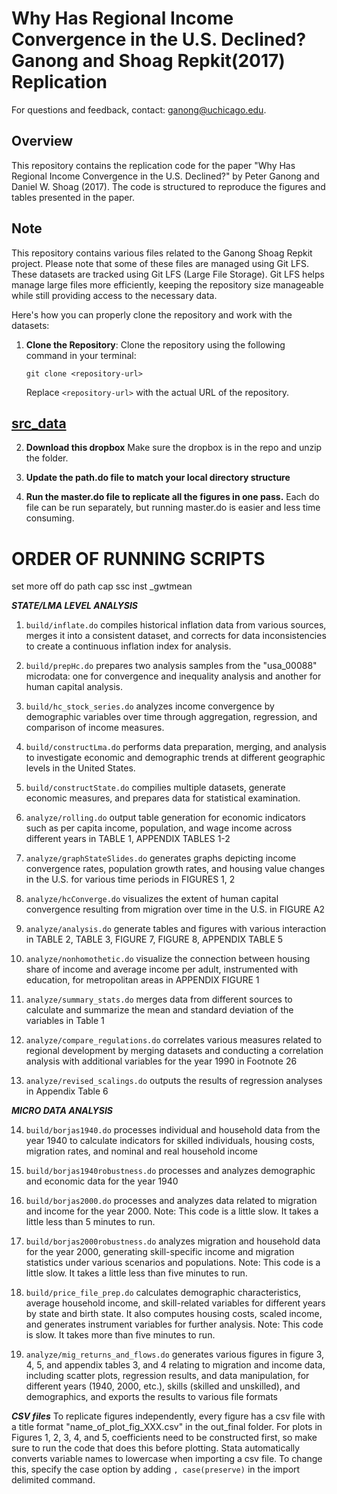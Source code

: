 # Why Has Regional Income Convergence in the U.S. Declined? Ganong and Shoag Repkit(2017) Replication

For questions and feedback, contact: ganong@uchicago.edu.

## Overview

This repository contains the replication code for the paper "Why Has Regional Income Convergence in the U.S. Declined?" by Peter Ganong and Daniel W. Shoag (2017). The code is structured to reproduce the figures and tables presented in the paper.

## Note
This repository contains various files related to the Ganong Shoag Repkit project. Please note that some of these files are managed using Git LFS. These datasets are tracked using Git LFS (Large File Storage). Git LFS helps manage large files more efficiently, keeping the repository size manageable while still providing access to the necessary data.
 
Here's how you can properly clone the repository and work with the datasets:

1. **Clone the Repository**:
   Clone the repository using the following command in your terminal:

   ```
   git clone <repository-url>
   ```

   Replace `<repository-url>` with the actual URL of the repository.


## [src_data](https://www.dropbox.com/sh/021z1nvxym2fmv1/AAA2Xz7UGdZ8CBEpihnbIyJPa?dl=0)
2. **Download this dropbox** 
Make sure the dropbox is in the repo and unzip the folder.

3. **Update the path.do file to match your local directory structure**

4. **Run the master.do file to replicate all the figures in one pass.**
Each do file can be run separately, but running master.do is easier and less time consuming.


# ORDER OF RUNNING SCRIPTS

set more off
do path
cap ssc inst _gwtmean

***STATE/LMA LEVEL ANALYSIS***

1. `build/inflate.do` compiles historical inflation data from various sources, merges it into a consistent dataset, and corrects for data inconsistencies to create a continuous inflation index for analysis.

2. `build/prepHc.do` prepares two analysis samples from the "usa_00088" microdata: one for convergence and inequality analysis and another for human capital analysis.

3. `build/hc_stock_series.do` analyzes income convergence by demographic variables over time through aggregation, regression, and comparison of income measures.

4. `build/constructLma.do` performs data preparation, merging, and analysis to investigate economic and demographic trends at different geographic levels in the United States.

5. `build/constructState.do` compilies multiple datasets, generate economic measures, and prepares data for statistical examination.

6. `analyze/rolling.do` output table generation for economic indicators such as per capita income, population, and wage income across different years in TABLE 1, APPENDIX TABLES 1-2

7. `analyze/graphStateSlides.do` generates graphs depicting income convergence rates, population growth rates, and housing value changes in the U.S. for various time periods in FIGURES 1, 2

8. `analyze/hcConverge.do` visualizes the extent of human capital convergence resulting from migration over time in the U.S. in FIGURE A2

9. `analyze/analysis.do` generate tables and figures with various interaction in TABLE 2, TABLE 3, FIGURE 7, FIGURE 8, APPENDIX TABLE 5

10. `analyze/nonhomothetic.do` visualize the connection between housing share of income and average income per adult, instrumented with education, for metropolitan areas in APPENDIX FIGURE 1 

11. `analyze/summary_stats.do` merges data from different sources to calculate and summarize the mean and standard deviation of the variables in Table 1

12. `analyze/compare_regulations.do` correlates various measures related to regional development by merging datasets and conducting a correlation analysis with additional variables for the year 1990 in Footnote 26

13. `analyze/revised_scalings.do` outputs the results of regression analyses in Appendix Table 6

***MICRO DATA ANALYSIS***

14. `build/borjas1940.do` processes individual and household data from the year 1940 to calculate indicators for skilled individuals, housing costs, migration rates, and nominal and real household income

15. `build/borjas1940robustness.do` processes and analyzes demographic and economic data for the year 1940

16. `build/borjas2000.do` processes and analyzes data related to migration and income for the year 2000. Note: This code is a little slow. It takes a little less than 5 minutes to run.

17. `build/borjas2000robustness.do` analyzes migration and household data for the year 2000, generating skill-specific income and migration statistics under various scenarios and populations. Note: This code is a little slow. It takes a little less than five minutes to run.

18. `build/price_file_prep.do` calculates demographic characteristics, average household income, and skill-related variables for different years  by state and birth state. It also computes housing costs, scaled income, and generates instrument variables for further analysis. Note: This code is slow. It takes more than five minutes to run.

19. `analyze/mig_returns_and_flows.do` generates various figures in figure 3, 4, 5, and appendix tables 3, and 4 relating to migration and income data, including scatter plots, regression results, and data manipulation, for different years (1940, 2000, etc.), skills (skilled and unskilled), and demographics, and exports the results to various file formats

***CSV files***
To replicate figures independently, every figure has a csv file with a title format "name_of_plot_fig_XXX.csv" in the out_final folder. For plots in Figures 1, 2, 3, 4, and 5, coefficients need to be constructed first, so make sure to run the code that does this before plotting. Stata automatically converts variable names to lowercase when importing a csv file. To change this, specify the case option by adding `, case(preserve)` in the import delimited command.
